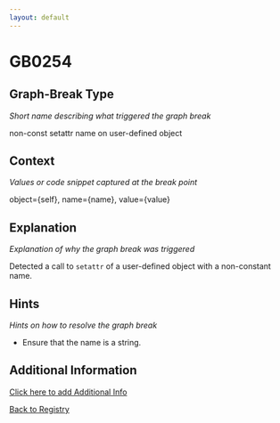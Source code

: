 ```yaml
---
layout: default
---
```

# GB0254

## Graph-Break Type
*Short name describing what triggered the graph break*

non-const setattr name on user-defined object

## Context
*Values or code snippet captured at the break point*

object={self}, name={name}, value={value}

## Explanation
*Explanation of why the graph break was triggered*

Detected a call to `setattr` of a user-defined object with a non-constant name.

## Hints
*Hints on how to resolve the graph break*

- Ensure that the name is a string.


## Additional Information

<!-- ADDITIONAL INFORMATION START - Add custom information below this line -->

<!-- ADDITIONAL INFORMATION END -->


[Click here to add Additional Info](https://github.com/pytorch-labs/compile-graph-break-site/edit/main/docs/gb/gb0254.md)

[Back to Registry](../index.html)
